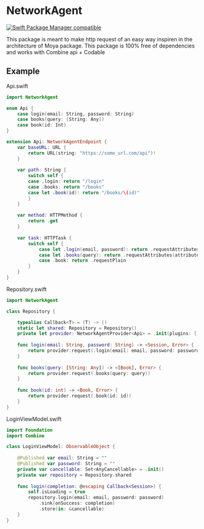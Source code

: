# NetworkAgent

<p>
<a href="https://github.com/apple/swift-package-manager"><img src="https://camo.githubusercontent.com/685501f58b5a9e01d0dfde93d60b80f46c275435c0bfd09bb9bc9dd0dde9a830/68747470733a2f2f696d672e736869656c64732e696f2f62616467652f53776966742532305061636b6167652532304d616e616765722d636f6d70617469626c652d627269676874677265656e2e737667" alt="Swift Package Manager compatible" data-canonical-src="https://img.shields.io/badge/Swift%20Package%20Manager-compatible-brightgreen.svg" style="max-width:100%;"></a>
</p>

This package is meant to make http request of an easy way inspiren in the architecture of Moya package.
This package is 100% free of dependencies and works with Combine api + Codable

## Example

Api.swift
```Swift
import NetworkAgent

enum Api {
    case login(email: String, password: String)
    case books(query: [String: Any])
    case book(id: Int)
}

extension Api: NetworkAgentEndpoint {
    var baseURL: URL {
        return URL(string: "https://some_url.com/api")!
    }
    
    var path: String {
        switch self {
        case ,login: return "/login"
        case .books: return "/books"
        case let .book(id): return "/books/\(id)"
        }
    }
    
    var method: HTTPMethod {
        return .get
    }
    
    var task: HTTPTask {
        switch self {
            case let .login(email, password): return .requestAttributes(attributes: ["email:" email, "password": password], encoding: .json)
            case let .books(query): return .requestAttributes(attributes: query, encoding: .url)
            case .book: return .requestPlain
        }
    }
}
```

Repository.swift
```Swift
import NetworkAgent

class Repository {

    typealias Callback<T> = (T) -> ()
    static let shared: Repository = Repository()
    private let provider: NetworkAgentProvider<Api> = .init(plugins: [])
    
    func login(email: String, password: String) -> <Session, Error> {
        return provider.request(.login(email: email, password: password))
    }
    
    func books(query: [String: Any]) -> <[Book], Error> {
        return provider.request(.books(query: query))
    }
    
    func book(id: int) -> <Book, Error> {
        return provider.request(.book(id: id))
    }
}
```

LoginViewModel.swift
```Swift
import Foundation
import Combine

class LoginViewModel: ObservableObject {
    
    @Published var email: String = ""
    @Published var password: String = ""
    private var cancellable: Set<AnyCancellable> = .init()
    private var repository = Repository.shared
    
    func login(completion: @escaping Callback<Session>) {
        self.isLoading = true
        repository.login(email: email, password: password)
            .sink(onSuccess: completion)
            .store(in: &cancellable)
    }
}
```
